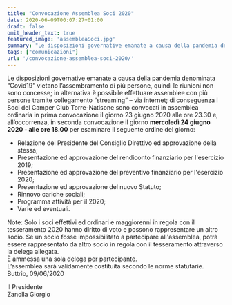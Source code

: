 ```yaml
---
title: "Convocazione Assemblea Soci 2020"
date: 2020-06-09T00:07:27+01:00
draft: false
omit_header_text: true
featured_image: 'assembleaSoci.jpg'
summary: "Le disposizioni governative emanate a causa della pandemia denominata “Covid19” vietano l’assembramento di più persone ..."
tags: ["comunicazioni"]
url: '/convocazione-assemblea-soci-2020/'
---
```


Le disposizioni governative emanate a causa della pandemia denominata “Covid19” vietano l’assembramento di più persone, quindi le riunioni non sono concesse; in alternativa è possibile effettuare assemblee con più persone tramite collegamento “streaming” – via internet; di conseguenza i Soci del Camper Club Torre-Natisone sono convocati in assemblea ordinaria in prima convocazione il giorno 23 giugno 2020 alle ore 23.30 e, all’occorrenza, in seconda convocazione il giorno **mercoledì 24 giugno 2020 - alle ore 18.00** per esaminare il seguente ordine del giorno:

- Relazione del Presidente del Consiglio Direttivo ed approvazione della stessa;
- Presentazione ed approvazione del rendiconto finanziario per l'esercizio 2019;
- Presentazione ed approvazione del preventivo finanziario per l'esercizio 2020;
- Presentazione ed approvazione del nuovo Statuto;
- Rinnovo cariche sociali;
- Programma attività per il 2020;
- Varie ed eventuali.

Note: Solo i soci effettivi ed ordinari e maggiorenni in regola con il tesseramento 2020 hanno diritto di voto e possono rappresentare un altro socio. Se un socio fosse impossibilitato a partecipare all'assemblea, potrà essere rappresentato da altro socio in regola con il tesseramento attraverso la delega allegata.  
È ammessa una sola delega per partecipante.  
L’assemblea sarà validamente costituita secondo le norme statutarie.  
Buttrio, 09/06/2020

Il Presidente  
Zanolla Giorgio
